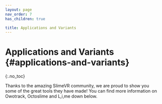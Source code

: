 ```yaml
---
layout: page
nav_order: 7
has_children: true

title: Applications and Variants
---
```


# Applications and Variants {#applications-and-variants}
{:.no_toc}

Thanks to the amazing SlimeVR community, we are proud to show you some of the great tools they have made! You can find more information on Owotrack, Octoslime and L,i,me down below.